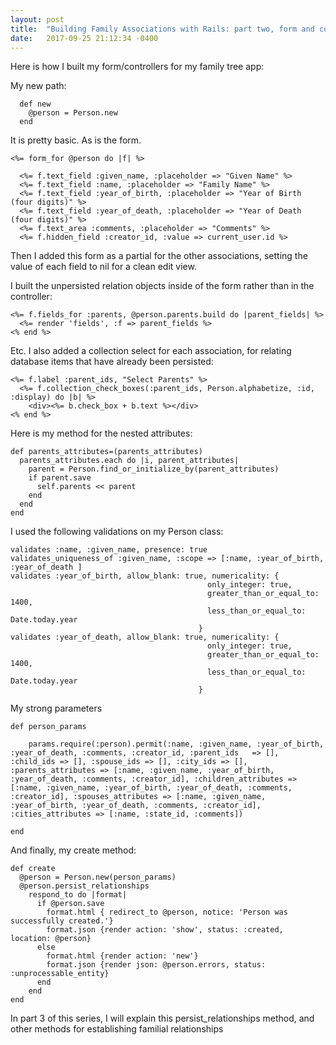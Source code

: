```yaml
---
layout: post
title:  "Building Family Associations with Rails: part two, form and controllers"
date:   2017-09-25 21:12:34 -0400
---
```



Here is how I built my form/controllers for my family tree app:

My new path:

```
  def new
    @person = Person.new
  end

```

It is pretty basic. As is the form.

```
<%= form_for @person do |f| %>

  <%= f.text_field :given_name, :placeholder => "Given Name" %>
  <%= f.text_field :name, :placeholder => "Family Name" %>
  <%= f.text_field :year_of_birth, :placeholder => "Year of Birth (four digits)" %>
  <%= f.text_field :year_of_death, :placeholder => "Year of Death (four digits)" %>
  <%= f.text_area :comments, :placeholder => "Comments" %>
  <%= f.hidden_field :creator_id, :value => current_user.id %>
```

Then I added this form as a partial for the other associations, setting the value of each field to nil for a clean edit view.

 I built the unpersisted relation objects inside of the form rather than in the controller:

```
<%= f.fields_for :parents, @person.parents.build do |parent_fields| %>
  <%= render 'fields', :f => parent_fields %>
<% end %>
```

Etc. I also added a collection select for each association, for relating database items that have already been persisted:

```
<%= f.label :parent_ids, "Select Parents" %>
  <%= f.collection_check_boxes(:parent_ids, Person.alphabetize, :id, :display) do |b| %>
    <div><%= b.check_box + b.text %></div>
<% end %>
```

Here is my method for the nested attributes:

```
def parents_attributes=(parents_attributes)
  parents_attributes.each do |i, parent_attributes|
    parent = Person.find_or_initialize_by(parent_attributes)
    if parent.save
      self.parents << parent
    end
  end
end
```

I used the following validations on my Person class:

```
validates :name, :given_name, presence: true
validates_uniqueness_of :given_name, :scope => [:name, :year_of_birth, :year_of_death ]
validates :year_of_birth, allow_blank: true, numericality: {
                                            only_integer: true,
                                            greater_than_or_equal_to: 1400,
                                            less_than_or_equal_to: Date.today.year
                                          }
validates :year_of_death, allow_blank: true, numericality: {
                                            only_integer: true,
                                            greater_than_or_equal_to: 1400,
                                            less_than_or_equal_to: Date.today.year
                                          }
```

My strong parameters

```
def person_params

    params.require(:person).permit(:name, :given_name, :year_of_birth, :year_of_death, :comments, :creator_id, :parent_ids   => [], :child_ids => [], :spouse_ids => [], :city_ids => [], :parents_attributes => [:name, :given_name, :year_of_birth, :year_of_death, :comments, :creator_id], :children_attributes => [:name, :given_name, :year_of_birth, :year_of_death, :comments, :creator_id], :spouses_attributes => [:name, :given_name, :year_of_birth, :year_of_death, :comments, :creator_id], :cities_attributes => [:name, :state_id, :comments])
		
end
```

And finally, my create method:

```
def create
  @person = Person.new(person_params)
  @person.persist_relationships
    respond_to do |format|
      if @person.save
        format.html { redirect_to @person, notice: 'Person was successfully created.'}
        format.json {render action: 'show', status: :created, location: @person}
      else
        format.html {render action: 'new'}
        format.json {render json: @person.errors, status: :unprocessable_entity}
      end
    end
end
```

In part 3 of this series, I will explain this persist_relationships method, and other methods for establishing familial relationships
